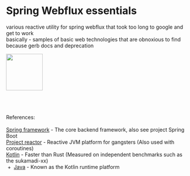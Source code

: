 # Spring Webflux essentials
various reactive utility for spring webflux that took too long to google and get to work<br />
basically - samples of basic web technologies that are obnoxious to find because gerb docs and deprecation<br /> 


<img src="https://github.com/eastoid/spring-webflux-utility/assets/82464360/5440288b-ebb1-4601-b16c-c9ff337bcdab" width="100" height="100" />


<br /><br /><br />
References: <br /><br />
[Spring framework](https://spring.io/) - The core backend framework, also see project Spring Boot <br />
[Project reactor](https://spring.io/](https://projectreactor.io/)https://projectreactor.io/) - Reactive JVM platform for gangsters (Also used with coroutines) <br />
[Kotlin](https://kotlinlang.org/)  -  Faster than Rust (Measured on independent benchmarks such as the sukamadi-xx) <br />
‎‎  +‎ ‎ [Java](https://www.merriam-webster.com/dictionary/trash)  -  Known as the Kotlin runtime platform

